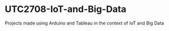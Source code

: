 # UTC2708-IoT-and-Big-Data
Projects made using Arduino and Tableau in the context of IoT and Big Data
